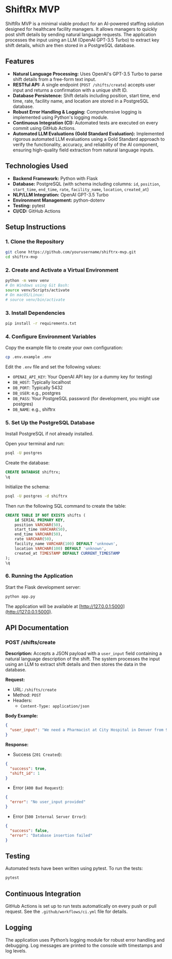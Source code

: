 # ShiftRx MVP

ShiftRx MVP is a minimal viable product for an AI-powered staffing solution designed for healthcare facility managers. It allows managers to quickly post shift details by sending natural language requests. The application processes the input using an LLM (OpenAI GPT-3.5 Turbo) to extract key shift details, which are then stored in a PostgreSQL database.

## Features

- **Natural Language Processing:** Uses OpenAI's GPT-3.5 Turbo to parse shift details from a free-form text input.
- **RESTful API:** A single endpoint (`POST /shifts/create`) accepts user input and returns a confirmation with a unique shift ID.
- **Database Persistence:** Shift details including position, start time, end time, rate, facility name, and location are stored in a PostgreSQL database.
- **Robust Error Handling & Logging:** Comprehensive logging is implemented using Python's logging module.
- **Continuous Integration (CI):** Automated tests are executed on every commit using GitHub Actions.
- **Automated LLM Evaluations (Gold Standard Evaluation):** Implemented rigorous automated LLM evaluations using a Gold Standard approach to verify the functionality, accuracy, and reliability of the AI component, ensuring high-quality field extraction from natural language inputs.

## Technologies Used

- **Backend Framework:** Python with Flask
- **Database:** PostgreSQL (with schema including columns: `id`, `position`, `start_time`, `end_time`, `rate`, `facility_name`, `location`, `created_at`)
- **NLP/LLM Integration:** OpenAI GPT-3.5 Turbo
- **Environment Management:** python-dotenv
- **Testing:** pytest
- **CI/CD:** GitHub Actions

## Setup Instructions

### 1. Clone the Repository

```bash
git clone https://github.com/yourusername/shiftrx-mvp.git
cd shiftrx-mvp
```

### 2. Create and Activate a Virtual Environment

```bash
python -m venv venv
# On Windows using Git Bash:
source venv/Scripts/activate
# On macOS/Linux:
# source venv/bin/activate
```

### 3. Install Dependencies

```bash
pip install -r requirements.txt
```

### 4. Configure Environment Variables

Copy the example file to create your own configuration:

```bash
cp .env.example .env
```

Edit the `.env` file and set the following values:

- `OPENAI_API_KEY`: Your OpenAI API key (or a dummy key for testing)
- `DB_HOST`: Typically localhost
- `DB_PORT`: Typically 5432
- `DB_USER`: e.g., postgres
- `DB_PASS`: Your PostgreSQL password (for development, you might use postgres)
- `DB_NAME`: e.g., shiftrx

### 5. Set Up the PostgreSQL Database

Install PostgreSQL if not already installed.

Open your terminal and run:

```bash
psql -U postgres
```

Create the database:

```sql
CREATE DATABASE shiftrx;
\q
```

Initialize the schema:

```bash
psql -U postgres -d shiftrx
```

Then run the following SQL command to create the table:

```sql
CREATE TABLE IF NOT EXISTS shifts (
    id SERIAL PRIMARY KEY,
    position VARCHAR(50),
    start_time VARCHAR(50),
    end_time VARCHAR(50),
    rate VARCHAR(50),
    facility_name VARCHAR(100) DEFAULT 'unknown',
    location VARCHAR(100) DEFAULT 'unknown',
    created_at TIMESTAMP DEFAULT CURRENT_TIMESTAMP
);
\q
```

### 6. Running the Application

Start the Flask development server:

```bash
python app.py
```

The application will be available at [http://127.0.0.1:5000](http://127.0.0.1:5000).

## API Documentation

### POST /shifts/create

**Description:**
Accepts a JSON payload with a `user_input` field containing a natural language description of the shift. The system processes the input using an LLM to extract shift details and then stores the data in the database.

**Request:**

- URL: `/shifts/create`
- Method: `POST`
- Headers:
  - `Content-Type: application/json`

**Body Example:**

```json
{
  "user_input": "We need a Pharmacist at City Hospital in Denver from 9AM to 5PM at $50/hr"
}
```

**Response:**

- Success (`201 Created`):

```json
{
  "success": true,
  "shift_id": 1
}
```

- Error (`400 Bad Request`):

```json
{
  "error": "No user_input provided"
}
```

- Error (`500 Internal Server Error`):

```json
{
  "success": false,
  "error": "Database insertion failed"
}
```

## Testing

Automated tests have been written using pytest. To run the tests:

```bash
pytest
```

## Continuous Integration

GitHub Actions is set up to run tests automatically on every push or pull request. See the `.github/workflows/ci.yml` file for details.

## Logging

The application uses Python’s logging module for robust error handling and debugging. Log messages are printed to the console with timestamps and log levels.

